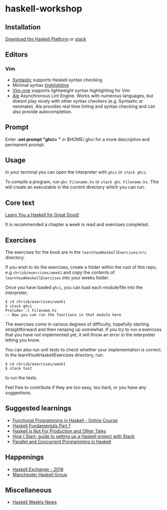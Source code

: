 haskell-workshop
================

Installation
------------
[Download the Haskell Platform](https://www.haskell.org/platform/) or
[stack](https://docs.haskellstack.org/en/stable/install_and_upgrade/)

Editors
-------
### Vim
* [Syntastic](https://github.com/vim-syntastic/syntastic) supports Haskell syntax checking
* Minimal syntax [highlighting](https://github.com/sdiehl/haskell-vim-proto/blob/master/vim/syntax/haskell.vim)
* [Vim-one](https://github.com/rakr/vim-one/) supports lightweight syntax highlighting for Vim
* [Ale](https://github.com/w0rp/ale) Asynchronous Lint Engine. Works with numerous languages, but
doesnt play nicely with other syntax checkers (e.g. Syntastic or neomake). Ale provides real time
linting and syntax checking and can also provide autocompletion.

Prompt
------
Enter **:set prompt "ghci> "** in $HOME/.ghci for a more descriptive and permanent prompt.

Usage
-----
In your terminal you can open the interpreter with `ghci` or `stack ghci`.

To compile a program, run `ghc Filename.hs` or `stack ghc Filename.hs`. This
will create an executable in the current directory which you can run.

Core text
-----------
[Learn You a Haskell for Great Good!](http://learnyouahaskell.com/chapters)

It is recommended a chapter a week is read and exercises completed.

Exercises
---------
The exercises for the book are in the `learnYouAHaskellExercises/src`
directory.

If you wish to do the exercises, create a folder within the root of this repo,
e.g `chrisb/exercises/week1` and copy the contents of
`learnYouAHaskellExercises` into your weeks folder.

Once you have loaded `ghci`, you can load each module/file into the
interpreter,

```
$ cd chrisb/exercises/week1
$ stack ghci
Prelude> :l Filename.hs
-- Now you can run the functions in that module here
```

The exercises come in various degrees of difficulty, hopefully starting
straightforward and then ramping up somewhat. If you try to run a exercises
that you have not implemented yet, it will throw an error in the interpreter
letting you know.

You can also run unit tests to check whether your implementation is correct. In
the learnYouAHaskellExercises directory, run:

```
$ cd chrisb/exercises/week1
$ stack test
```

to run the tests.

Feel free to contribute if they are too easy, too hard, or you have any
suggestions.

Suggested learnings
-------------------
* [Functional Programming in Haskell - Online Course](https://www.futurelearn.com/courses/functional-programming-haskell/3)
* [Haskell Fundamentals Part 1](https://app.pluralsight.com/library/courses/haskell-fundamentals-part1/table-of-contents)
* [Haskell is Not For Production and Other Tales](https://www.youtube.com/watch?v=mlTO510zO78)
* [How I Start: guide to setting up a Haskell project with Stack](http://howistart.org/posts/haskell/)
* [Parallel and Concurrent Programming in Haskell](https://www.amazon.co.uk/Parallel-Concurrent-Programming-Haskell-Multithreaded/dp/1449335942)

Happenings
----------
* [Haskell Exchange - 2018](https://skillsmatter.com/conferences/10237-haskell-exchange-2018)
* [Manchester Haskell Group](https://www.meetup.com/meetup-group-tHZJZdOn/)

Miscellaneous
-------------
* [Haskell Weekly News](https://haskellweekly.news/)
